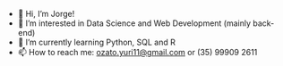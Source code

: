 - 👋 Hi, I’m Jorge!
- 👀 I’m interested in Data Science and Web Development (mainly back-end)
- 🌱 I’m currently learning Python, SQL and R
- 📫 How to reach me: ozato.yuri11@gmail.com or (35) 99909 2611

<!---
jorgeyuri11/jorgeyuri11 is a ✨ special ✨ repository because its `README.md` (this file) appears on your GitHub profile.
You can click the Preview link to take a look at your changes.
--->
